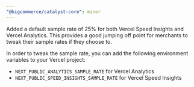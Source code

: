 ```yaml
---
"@bigcommerce/catalyst-core": minor
---
```


Added a default sample rate of 25% for both Vercel Speed Insights and Vercel Analytics. This provides a good jumping off point for merchants to tweak their sample rates if they choose to.

In order to tweak the sample rate, you can add the following environment variables to your Vercel project:
- `NEXT_PUBLIC_ANALYTICS_SAMPLE_RATE` for Vercel Analytics
- `NEXT_PUBLIC_SPEED_INSIGHTS_SAMPLE_RATE` for Vercel Speed Insights
